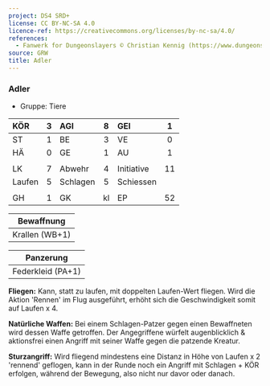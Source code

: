 ```yaml
---
project: DS4 SRD+
license: CC BY-NC-SA 4.0
licence-ref: https://creativecommons.org/licenses/by-nc-sa/4.0/
references: 
  - Fanwerk for Dungeonslayers © Christian Kennig (https://www.dungeonslayers.net/)
source: GRW
title: Adler
---
```


### Adler

- Gruppe: Tiere

| KÖR    |  3  | AGI      |  8  | GEI        |  1  |
| :----- | :-: | :------- | :-: | :--------- | :-: |
| ST     |  1  | BE       |  3  | VE         |  0  |
| HÄ     |  0  | GE       |  1  | AU         |  1  |
|        |     |          |     |            |     |
| LK     |  7  | Abwehr   |  4  | Initiative | 11  |
| Laufen |  5  | Schlagen |  5  | Schiessen  |     |
|        |     |          |     |            |     |
| GH     |  1  | GK       | kl  | EP         | 52  |

|   Bewaffnung   |
| :------------: |
| Krallen (WB+1) |

|     Panzerung     |
| :---------------: |
| Federkleid (PA+1) |

**Fliegen:** Kann, statt zu laufen, mit doppelten Laufen-Wert fliegen. Wird die Aktion 'Rennen' im Flug ausgeführt, erhöht sich die Geschwindigkeit somit auf Laufen x 4.

**Natürliche Waffen:** Bei einem Schlagen-Patzer gegen einen Bewaffneten wird dessen Waffe getroffen. Der Angegriffene würfelt augenblicklich & aktionsfrei einen Angriff mit seiner Waffe gegen die patzende Kreatur.

**Sturzangriff:** Wird fliegend mindestens eine Distanz in Höhe von Laufen x 2 'rennend' geflogen, kann in der Runde noch ein Angriff mit Schlagen + KÖR erfolgen, während der Bewegung, also nicht nur davor oder danach.


